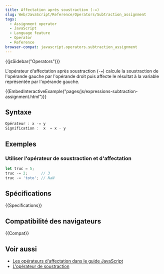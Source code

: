 ```yaml
---
title: Affectation après soustraction (-=)
slug: Web/JavaScript/Reference/Operators/Subtraction_assignment
tags:
  - Assignment operator
  - JavaScript
  - Language feature
  - Operator
  - Reference
browser-compat: javascript.operators.subtraction_assignment
---
```

{{jsSidebar("Operators")}}

L'opérateur d'affectation après soustraction (`-=`) calcule la soustraction de l'opérande gauche par l'opérande droit puis affecte le résultat à la variable représentée par l'opérande gauche.

{{EmbedInteractiveExample("pages/js/expressions-subtraction-assignment.html")}}

## Syntaxe

```js
Opérateur : x -= y
Signification :  x  = x - y
```

## Exemples

### Utiliser l'opérateur de soustraction et d'affectation

```js
let truc = 5;
truc -= 2;      // 3
truc -= 'toto'; // NaN
```

## Spécifications

{{Specifications}}

## Compatibilité des navigateurs

{{Compat}}

## Voir aussi

- [Les opérateurs d'affectation dans le guide JavaScript](/fr/docs/Web/JavaScript/Guide/Expressions_and_Operators#assignment)
- [L'opérateur de soustraction](/fr/docs/Web/JavaScript/Reference/Operators/Subtraction)
